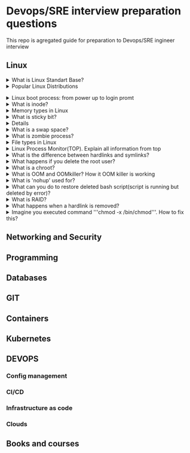 # Devops/SRE interview preparation questions
This repo is agregated guide for preparation to Devops/SRE ingineer interview 

## Linux 

<details>
<summary>What is Linux Standart Base?</summary><br><b>
Explanation: https://en.wikipedia.org/wiki/Linux_Standard_Base
</b></details>

<details>
<summary>Popular Linux Distributions</summary><br><b>
The most popular linux distrs:
  Ubuntu
  Centos
  Fedora
  Debian
  OpenSuse
  ArchLinux
  Slackware
  
Comparison: https://www.howtogeek.com/191207/10-of-the-most-popular-linux-distributions-compared/
  
</b></details>

<details>
<summary>Linux boot process: from power up to login promt</summary><br><b>
Explanation: TODO
</b></details>

<details>
<summary>What is inode?</summary><br><b>
Explanation: TODO
</b></details>

<details>
<summary>Memory types in Linux</summary><br><b>
Explanation: TODO
</b></details>

<details>
<summary>What is sticky bit?</summary><br><b>
Explanation: TODO
</b></details>

<details>
<summaryWhat is Virtual memory?</summary><br><b>
Explanation: TODO
</b></details>

<details>
<summary>What is a swap space?</summary><br><b>
Explanation: TODO
</b></details>


<details>
<summary>What is zombie process?</summary><br><b>
Explanation: TODO
</b></details>

<details>
<summary>File types in Linux</summary><br><b>
Explanation: TODO
</b></details>

<details>
<summary>Linux Process Monitor(TOP). Explain all information from top</summary><br><b>
Explanation: TODO
</b></details>

<details>
<summary>What is the difference between hardlinks and symlinks?</summary><br><b>
Explanation: TODO
</b></details>

<details>
<summary>What happens if you delete the root user?</summary><br><b>
Explanation: TODO
</b></details>

<details>
<summary>What is a chroot?</summary><br><b>
Explanation: TODO
</b></details>

<details>
<summary>What is OOM and OOMkiller? How it OOM killer is working</summary><br><b>
Explanation: TODO
</b></details>

<details>
<summary>What is 'nohup' used for?</summary><br><b>
Explanation: TODO
</b></details>

<details>
<summary> What can you do to restore deleted bash script(script is running but deleted by error)?</summary><br><b>
Explanation: TODO
</b></details>

<details>
<summary> What is RAID?</summary><br><b>
Explanation: TODO
</b></details>

<details>
<summary>What happens when a hardlink is removed?</summary><br><b>
Explanation: TODO
</b></details>

<details>
<summary>Imagine you executed command '''chmod -x /bin/chmod'''. How to fix this? </summary><br><b>
Explanation: TODO
</b></details>

## Networking and Security

## Programming

## Databases

## GIT 

## Containers

## Kubernetes

## DEVOPS

### Config management 

### CI/CD

### Infrastructure as code 

### Clouds


## Books and courses



